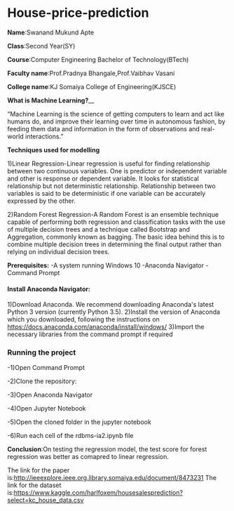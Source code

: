 # House-price-prediction




**Name**:Swanand Mukund Apte



**Class**:Second Year(SY)




**Course**:Computer Engineering Bachelor of Technology(BTech)




**Faculty name**:Prof.Pradnya Bhangale,Prof.Vaibhav Vasani




**College name**:KJ Somaiya College of Engineering(KJSCE)



**What is Machine Learning?**__


“Machine Learning is the science of getting computers to learn and act like humans do, and improve their learning over time in autonomous fashion, by feeding them data and information in the form of observations and real-world interactions.”


**Techniques used for modelling**

1)Linear Regression-Linear regression is useful for finding relationship between two continuous variables. One is predictor or independent variable and other is response or dependent variable. It looks for statistical relationship but not deterministic relationship. Relationship between two variables is said to be deterministic if one variable can be accurately expressed by the other.

2)Random Forest Regression-A Random Forest is an ensemble technique capable of performing both regression and classification tasks with the use of multiple decision trees and a technique called Bootstrap and Aggregation, commonly known as bagging. The basic idea behind this is to combine multiple decision trees in determining the final output rather than relying on individual decision trees.

**Prerequisites:**
-A system running Windows 10
-Anaconda Navigator
-Command Prompt


#### Install Anaconda Navigator:
1)Download Anaconda. We recommend downloading Anaconda's latest Python 3 version (currently Python 3.5).
2)Install the version of Anaconda which you downloaded, following the instructions on https://docs.anaconda.com/anaconda/install/windows/
3)Import the necessary libraries from the command prompt if required


### Running the project

-1)Open Command Prompt

-2)Clone the repository:

-3)Open Anaconda Navigator

-4)Open Jupyter Notebook

-5)Open the cloned folder in the jupyter notebook

-6)Run each cell of the rdbms-ia2.ipynb file



**Conclusion**:On testing the regression model, the test score for forest regression was better as comapred to linear regression.


The link for the paper is:http://ieeexplore.ieee.org.library.somaiya.edu/document/8473231
The link for the dataset is:https://www.kaggle.com/harlfoxem/housesalesprediction?select=kc_house_data.csv
